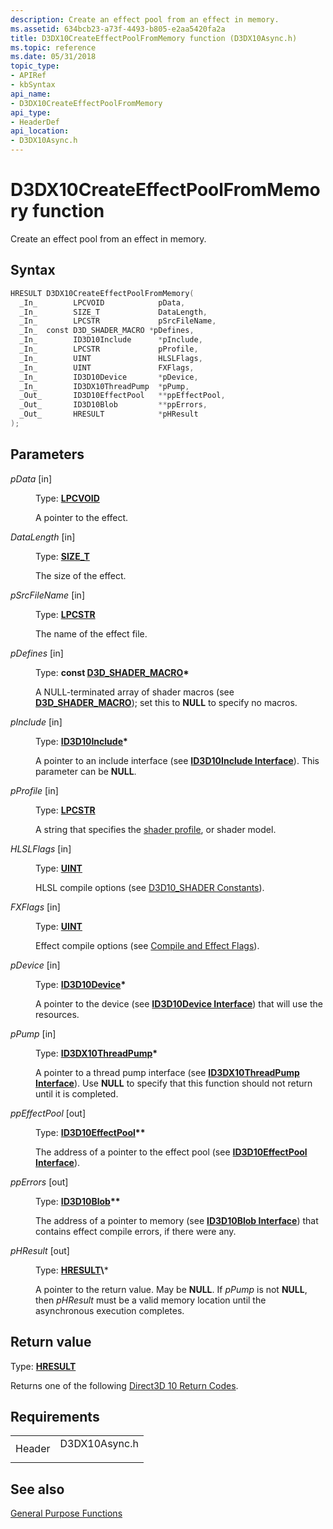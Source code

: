 ```yaml
---
description: Create an effect pool from an effect in memory.
ms.assetid: 634bcb23-a73f-4493-b805-e2aa5420fa2a
title: D3DX10CreateEffectPoolFromMemory function (D3DX10Async.h)
ms.topic: reference
ms.date: 05/31/2018
topic_type: 
- APIRef
- kbSyntax
api_name: 
- D3DX10CreateEffectPoolFromMemory
api_type: 
- HeaderDef
api_location: 
- D3DX10Async.h
---
```


# D3DX10CreateEffectPoolFromMemory function

Create an effect pool from an effect in memory.

## Syntax


```C++
HRESULT D3DX10CreateEffectPoolFromMemory(
  _In_        LPCVOID            pData,
  _In_        SIZE_T             DataLength,
  _In_        LPCSTR             pSrcFileName,
  _In_  const D3D_SHADER_MACRO *pDefines,
  _In_        ID3D10Include      *pInclude,
  _In_        LPCSTR             pProfile,
  _In_        UINT               HLSLFlags,
  _In_        UINT               FXFlags,
  _In_        ID3D10Device       *pDevice,
  _In_        ID3DX10ThreadPump  *pPump,
  _Out_       ID3D10EffectPool   **ppEffectPool,
  _Out_       ID3D10Blob         **ppErrors,
  _Out_       HRESULT            *pHResult
);
```



## Parameters

<dl> <dt>

*pData* \[in\]
</dt> <dd>

Type: **[**LPCVOID**](../winprog/windows-data-types.md)**

A pointer to the effect.

</dd> <dt>

*DataLength* \[in\]
</dt> <dd>

Type: **[**SIZE\_T**](../winprog/windows-data-types.md)**

The size of the effect.

</dd> <dt>

*pSrcFileName* \[in\]
</dt> <dd>

Type: **[**LPCSTR**](../winprog/windows-data-types.md)**

The name of the effect file.

</dd> <dt>

*pDefines* \[in\]
</dt> <dd>

Type: **const [**D3D\_SHADER\_MACRO**](/windows/win32/api/d3dcommon/ns-d3dcommon-d3d_shader_macro)\***

A NULL-terminated array of shader macros (see [**D3D\_SHADER\_MACRO**](/windows/win32/api/d3dcommon/ns-d3dcommon-d3d_shader_macro)); set this to **NULL** to specify no macros.

</dd> <dt>

*pInclude* \[in\]
</dt> <dd>

Type: **[**ID3D10Include**](/previous-versions/windows/desktop/legacy/bb173775(v=vs.85))\***

A pointer to an include interface (see [**ID3D10Include Interface**](/previous-versions/windows/desktop/legacy/bb173775(v=vs.85))). This parameter can be **NULL**.

</dd> <dt>

*pProfile* \[in\]
</dt> <dd>

Type: **[**LPCSTR**](../winprog/windows-data-types.md)**

A string that specifies the [shader profile](../direct3dhlsl/dx-graphics-hlsl-models.md), or shader model.

</dd> <dt>

*HLSLFlags* \[in\]
</dt> <dd>

Type: **[**UINT**](../winprog/windows-data-types.md)**

HLSL compile options (see [D3D10\_SHADER Constants](d3d10-shader.md)).

</dd> <dt>

*FXFlags* \[in\]
</dt> <dd>

Type: **[**UINT**](../winprog/windows-data-types.md)**

Effect compile options (see [Compile and Effect Flags](d3d10-graphics-reference-effect-constants.md)).

</dd> <dt>

*pDevice* \[in\]
</dt> <dd>

Type: **[**ID3D10Device**](/windows/win32/api/D3D10/nn-d3d10-id3d10device)\***

A pointer to the device (see [**ID3D10Device Interface**](/windows/win32/api/D3D10/nn-d3d10-id3d10device)) that will use the resources.

</dd> <dt>

*pPump* \[in\]
</dt> <dd>

Type: **[**ID3DX10ThreadPump**](id3dx10threadpump.md)\***

A pointer to a thread pump interface (see [**ID3DX10ThreadPump Interface**](id3dx10threadpump.md)). Use **NULL** to specify that this function should not return until it is completed.

</dd> <dt>

*ppEffectPool* \[out\]
</dt> <dd>

Type: **[**ID3D10EffectPool**](/windows/win32/api/D3D10Effect/nn-d3d10effect-id3d10effectpool)\*\***

The address of a pointer to the effect pool (see [**ID3D10EffectPool Interface**](/windows/win32/api/D3D10Effect/nn-d3d10effect-id3d10effectpool)).

</dd> <dt>

*ppErrors* \[out\]
</dt> <dd>

Type: **[**ID3D10Blob**](/windows/win32/api/D3DCommon/nn-d3dcommon-id3d10blob)\*\***

The address of a pointer to memory (see [**ID3D10Blob Interface**](/windows/win32/api/D3DCommon/nn-d3dcommon-id3d10blob)) that contains effect compile errors, if there were any.

</dd> <dt>

*pHResult* \[out\]
</dt> <dd>

Type: **[**HRESULT**](https://msdn.microsoft.com/library/Bb401631(v=MSDN.10).aspx)\***

A pointer to the return value. May be **NULL**. If *pPump* is not **NULL**, then *pHResult* must be a valid memory location until the asynchronous execution completes.

</dd> </dl>

## Return value

Type: **[**HRESULT**](https://msdn.microsoft.com/library/Bb401631(v=MSDN.10).aspx)**

Returns one of the following [Direct3D 10 Return Codes](d3d10-graphics-reference-returnvalues.md).

## Requirements



|                   |                                                                                          |
|-------------------|------------------------------------------------------------------------------------------|
| Header<br/> | <dl> <dt>D3DX10Async.h</dt> </dl> |



## See also

<dl> <dt>

[General Purpose Functions](d3d10-graphics-reference-d3dx10-functions-general-purpose.md)
</dt> </dl>

 

 
